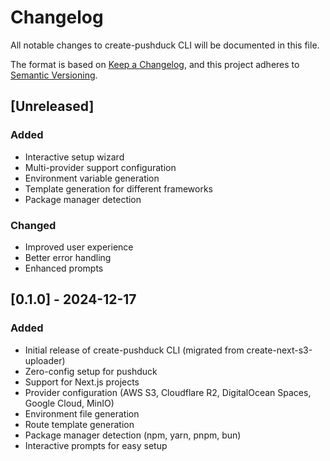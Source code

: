 # Changelog

All notable changes to create-pushduck CLI will be documented in this file.

The format is based on [Keep a Changelog](https://keepachangelog.com/en/1.0.0/),
and this project adheres to [Semantic Versioning](https://semver.org/spec/v2.0.0.html).

## [Unreleased]

### Added

- Interactive setup wizard
- Multi-provider support configuration
- Environment variable generation
- Template generation for different frameworks
- Package manager detection

### Changed

- Improved user experience
- Better error handling
- Enhanced prompts

## [0.1.0] - 2024-12-17

### Added

- Initial release of create-pushduck CLI (migrated from create-next-s3-uploader)
- Zero-config setup for pushduck
- Support for Next.js projects
- Provider configuration (AWS S3, Cloudflare R2, DigitalOcean Spaces, Google Cloud, MinIO)
- Environment file generation
- Route template generation
- Package manager detection (npm, yarn, pnpm, bun)
- Interactive prompts for easy setup
